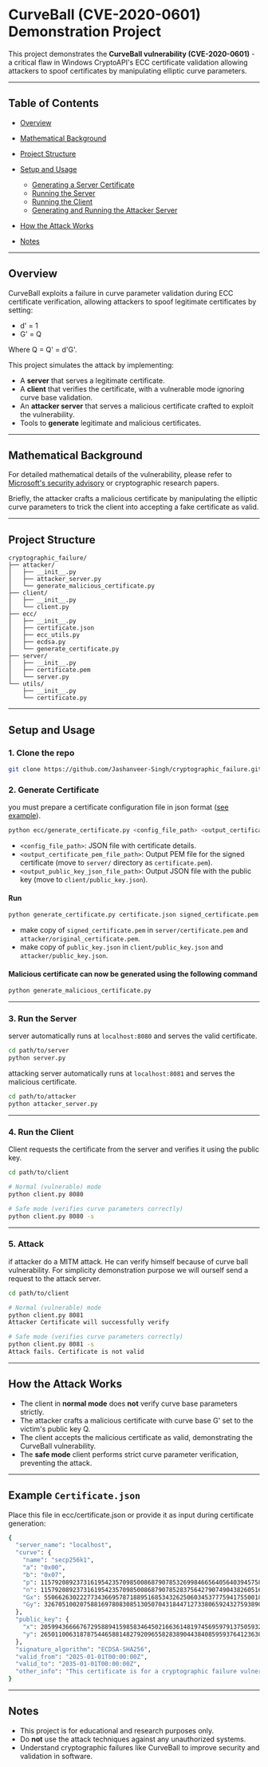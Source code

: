 # CurveBall (CVE-2020-0601) Demonstration Project

This project demonstrates the **CurveBall vulnerability (CVE-2020-0601)** - a critical flaw in Windows CryptoAPI's ECC certificate validation allowing attackers to spoof certificates by manipulating elliptic curve parameters.

---

## Table of Contents

* [Overview](#overview)
* [Mathematical Background](#mathematical-background)
* [Project Structure](#project-structure)
* [Setup and Usage](#setup-and-usage)

  * [Generating a Server Certificate](#generating-a-server-certificate)
  * [Running the Server](#running-the-server)
  * [Running the Client](#running-the-client)
  * [Generating and Running the Attacker Server](#generating-and-running-the-attacker-server)
* [How the Attack Works](#how-the-attack-works)
* [Notes](#notes)

---

## Overview

CurveBall exploits a failure in curve parameter validation during ECC certificate verification, allowing attackers to spoof legitimate certificates by setting:

* d' = 1
* G' = Q

Where Q = Q' = d'G'.

This project simulates the attack by implementing:

* A **server** that serves a legitimate certificate.
* A **client** that verifies the certificate, with a vulnerable mode ignoring curve base validation.
* An **attacker server** that serves a malicious certificate crafted to exploit the vulnerability.
* Tools to **generate** legitimate and malicious certificates.

---

## Mathematical Background

For detailed mathematical details of the vulnerability, please refer to [Microsoft's security advisory](https://portal.msrc.microsoft.com/en-US/security-guidance/advisory/CVE-2020-0601) or cryptographic research papers.

Briefly, the attacker crafts a malicious certificate by manipulating the elliptic curve parameters to trick the client into accepting a fake certificate as valid.

---

## Project Structure

```
cryptographic_failure/
├── attacker/
│   ├── __init__.py
│   ├── attacker_server.py
│   └── generate_malicious_certificate.py
├── client/
│   ├── __init__.py
│   └── client.py
├── ecc/
│   ├── __init__.py
│   ├── certificate.json
│   ├── ecc_utils.py
│   ├── ecdsa.py
│   └── generate_certificate.py
├── server/
│   ├── __init__.py
│   ├── certificate.pem
│   └── server.py
└── utils/
    ├── __init__.py
    └── certificate.py
```

---

## Setup and Usage

### 1. Clone the repo

```bash
git clone https://github.com/Jashanveer-Singh/cryptographic_failure.git
```
### 2. Generate Certificate

you must prepare a certificate configuration file in json format ([see example](#example-certificate.json)).

```bash
python ecc/generate_certificate.py <config_file_path> <output_certificate_pem_file_path> <output_public_key_json_file_path>
```

* `<config_file_path>`: JSON file with certificate details.
* `<output_certificate_pem_file_path>`: Output PEM file for the signed certificate (move to `server/` directory as `certificate.pem`).
* `<output_public_key_json_file_path>`: Output JSON file with the public key (move to `client/public_key.json`).

#### Run
```bash
python generate_certificate.py certificate.json signed_certificate.pem public_key.json
```

* make copy of `signed_certificate.pem` in `server/certificate.pem` and `attacker/original_certificate.pem`.
* make copy of `public_key.json` in `client/public_key.json` and `attacker/public_key.json`.

#### Malicious certificate can now be generated using the following command
```bash
python generate_malicious_certificate.py
```

---

### 3. Run the Server

server automatically runs at  `localhost:8080` and serves the valid certificate.

```bash
cd path/to/server
python server.py
```

attacking server automatically runs at `localhost:8081` and serves the malicious certificate.

```bash
cd path/to/attacker
python attacker_server.py
```

---

### 4. Run the Client

Client requests the certificate from the server and verifies it using the public key.

```bash
cd path/to/client

# Normal (vulnerable) mode
python client.py 8080

# Safe mode (verifies curve parameters correctly)
python client.py 8080 -s
```

---

### 5. Attack

if attacker do a MITM attack. He can verify himself because of curve ball vulnerability.
For simplicity demonstration purpose we will ourself send a request to the attack server.
```bash
cd path/to/client

# Normal (vulnerable) mode
python client.py 8081
Attacker Certificate will successfully verify

# Safe mode (verifies curve parameters correctly)
python client.py 8081 -s
Attack fails. Certificate is not valid
```

---

## How the Attack Works

* The client in **normal mode** does **not** verify curve base parameters strictly.
* The attacker crafts a malicious certificate with curve base G' set to the victim's public key Q.
* The client accepts the malicious certificate as valid, demonstrating the CurveBall vulnerability.
* The **safe mode** client performs strict curve parameter verification, preventing the attack.

---

## Example `Certificate.json`

Place this file in ecc/certificate.json or provide it as input during certificate generation:
```bash
{
  "server_name": "localhost",
  "curve": {
    "name": "secp256k1",
    "a": "0x00",
    "b": "0x07",
    "p": 115792089237316195423570985008687907853269984665640564039457584007908834671663,
    "n": 115792089237316195423570985008687907852837564279074904382605163141518161494337,
    "Gx": 55066263022277343669578718895168534326250603453777594175500187360389116729240,
    "Gy": 32670510020758816978083085130507043184471273380659243275938904335757337482424
  },
  "public_key": {
    "x": 20599436666767295889415985834645021663614819745695979137505932762683386682188,
    "y": 26501100631878754465881482792096558283890443840859593764123630308831432500483
  },
  "signature_algorithm": "ECDSA-SHA256",
  "valid_from": "2025-01-01T00:00:00Z",
  "valid_to": "2035-01-01T00:00:00Z",
  "other_info": "This certificate is for a cryptographic failure vulnerability project on localhost."
}
```

---

## Notes

* This project is for educational and research purposes only.
* Do **not** use the attack techniques against any unauthorized systems.
* Understand cryptographic failures like CurveBall to improve security and validation in software.
